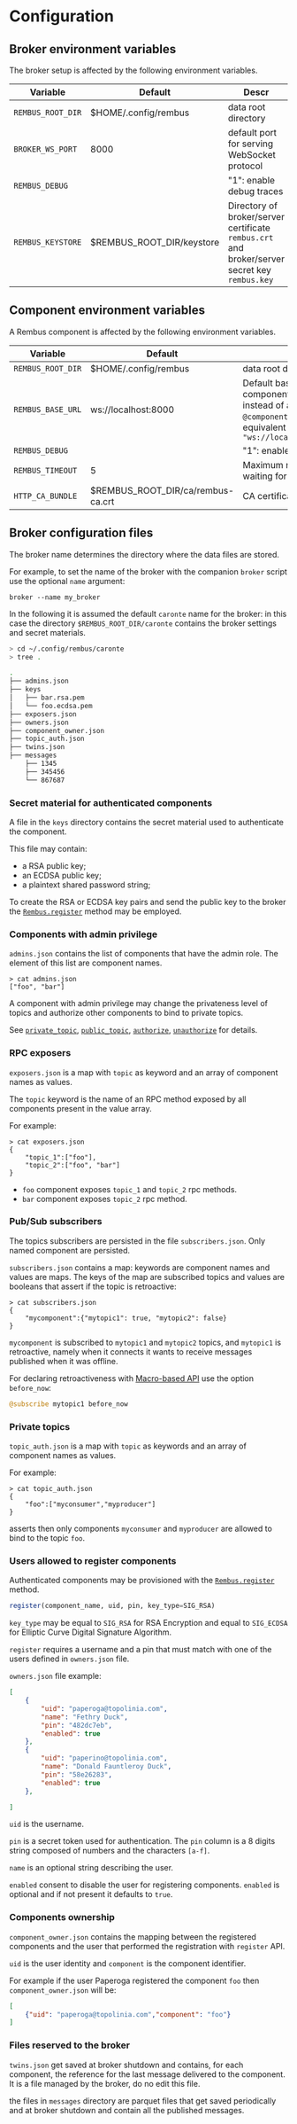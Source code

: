 # Configuration

## Broker environment variables

The broker setup is affected by the following environment variables.

| Variable |Default| Descr |
|----------|-------|-------|
|`REMBUS_ROOT_DIR`|\$HOME/.config/rembus|data root directory|
|`BROKER_WS_PORT`|8000|default port for serving WebSocket protocol|
|`REMBUS_DEBUG`|| "1": enable debug traces|
|`REMBUS_KEYSTORE`|\$REMBUS\_ROOT\_DIR/keystore| Directory of broker/server certificate `rembus.crt` and broker/server secret key `rembus.key`|

## Component environment variables

A Rembus component is affected by the following environment variables.

| Variable |Default| Descr |
|----------|-------|-------|
|`REMBUS_ROOT_DIR`|\$HOME/.config/rembus|data root directory|
|`REMBUS_BASE_URL`|ws://localhost:8000|Default base url when defining component with  a simple string instead of a complete url. `@component "myclient"` is equivalent to `@component "ws://localhost:8000/myclient"`|
|`REMBUS_DEBUG`|| "1": enable debug traces|
|`REMBUS_TIMEOUT`|5| Maximum number of seconds waiting for rpc responses|
|`HTTP_CA_BUNDLE`|\$REMBUS\_ROOT\_DIR/ca/rembus-ca.crt|CA certificate|

## Broker configuration files

The broker name determines the directory where the data files are stored.

For example, to set the name of the broker with the companion `broker` script use
the optional `name` argument:

```shell
broker --name my_broker
```

In the following it is assumed the default `caronte` name for the broker: in this
case the directory `$REMBUS_ROOT_DIR/caronte` contains the broker settings and secret materials.

```sh
> cd ~/.config/rembus/caronte
> tree .

.
├── admins.json
├── keys
│   ├── bar.rsa.pem
│   └── foo.ecdsa.pem
├── exposers.json
├── owners.json
├── component_owner.json
├── topic_auth.json
├── twins.json
├── messages
    ├── 1345
    ├── 345456
    └── 867687

```

### Secret material for authenticated components

A file in the `keys` directory contains the secret material used to authenticate the component.

This file may contain:

* a RSA public key;
* an ECDSA public key;
* a plaintext shared password string;

To create the RSA or ECDSA  key pairs and send the public key to the broker the [`Rembus.register`](@ref) method may be employed.

### Components with admin privilege

`admins.json` contains the list of components that have the admin role.
The element of this list are component names.

```text
> cat admins.json
["foo", "bar"]
```
A component with admin privilege may change the privateness level of topics and authorize other components to bind to private topics.

See [`private_topic`](@ref), [`public_topic`](@ref), [`authorize`](@ref), [`unauthorize`](@ref) for details.

### RPC exposers

`exposers.json` is a map with `topic` as keyword and an array of component names as values.

The `topic` keyword is the name of an RPC method exposed by all components present in the
value array.

For example:

```text
> cat exposers.json
{
    "topic_1":["foo"],
    "topic_2":["foo", "bar"]
}
```

* `foo` component exposes `topic_1` and `topic_2` rpc methods.
* `bar` component exposes `topic_2` rpc method.

### Pub/Sub subscribers

The topics subscribers are persisted in the file `subscribers.json`. Only named component
are persisted.

`subscribers.json` contains a map: keywords are component names and values are maps.
The keys of the map are subscribed topics and values are booleans that
assert if the topic is retroactive:

```text
> cat subscribers.json
{
    "mycomponent":{"mytopic1": true, "mytopic2": false}
}
```

`mycomponent` is subscribed to `mytopic1` and `mytopic2` topics, and `mytopic1` is retroactive,
namely when it connects it wants to receive messages published when it was offline.

For declaring retroactiveness with [Macro-based API](@ref) use the option `before_now`:

```julia
@subscribe mytopic1 before_now
```

### Private topics

`topic_auth.json` is a map with `topic` as keywords and an array of component names as values.
  
For example:

```text
> cat topic_auth.json
{
    "foo":["myconsumer","myproducer"]
}
```

asserts then only components `myconsumer` and `myproducer` are allowed to bind to the topic `foo`.

### Users allowed to register components

Authenticated components may be provisioned with the [`Rembus.register`](@ref) method.

```julia
register(component_name, uid, pin, key_type=SIG_RSA)
```

`key_type` may be equal to `SIG_RSA` for RSA Encryption and equal to `SIG_ECDSA` for Elliptic Curve Digital Signature Algorithm.

`register` requires a username and a pin that must match with one of the users defined in `owners.json` file. 

`owners.json` file example:

```json
[
    {
        "uid": "paperoga@topolinia.com",
        "name": "Fethry Duck",
        "pin": "482dc7eb",
        "enabled": true
    },
    {
        "uid": "paperino@topolinia.com",
        "name": "Donald Fauntleroy Duck",
        "pin": "58e26283",
        "enabled": true
    },

]
```

`uid` is the username.

`pin` is a secret token used for authentication. The `pin` column is a 8 digits string 
composed of numbers and the characters `[a-f]`. 

`name` is an optional string describing the user.

`enabled` consent to disable the user for
registering components. `enabled` is optional and if not present it defaults to `true`.

### Components ownership

`component_owner.json` contains the mapping between the registered components and
the user that performed the registration with `register` API.

`uid` is the user identity and `component` is the component identifier.

For example if the user Paperoga registered the component `foo` then `component_owner.json` 
will be:

```json
[
    {"uid": "paperoga@topolinia.com","component": "foo"}    
]
```

### Files reserved to the broker

`twins.json` get saved at broker shutdown and contains, for each component,
the reference for the last message delivered to the component.
It is a file managed by the broker, do no edit this file. 

the files in `messages` directory are parquet files that get saved periodically and at broker shutdown and contain all the published messages.
